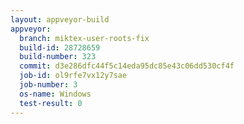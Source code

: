```yaml
---
layout: appveyor-build
appveyor:
  branch: miktex-user-roots-fix
  build-id: 28728659
  build-number: 323
  commit: d3e286dfc44f5c14eda95dc85e43c06dd530cf4f
  job-id: ol9rfe7vx12y7sae
  job-number: 3
  os-name: Windows
  test-result: 0
---
```

